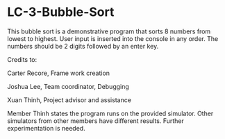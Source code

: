# LC-3-Bubble-Sort
This bubble sort is a demonstrative program that sorts 8 numbers from lowest to highest. User input is inserted into the console in any order. The numbers should be 2 digits followed by an enter key.

Credits to:

Carter Recore, Frame work creation

Joshua Lee, Team coordinator, Debugging

Xuan Thinh, Project advisor and assistance

Member Thinh states the program runs on the provided simulator. Other simulators from other members have different results. Further experimentation is needed.
